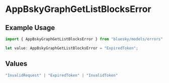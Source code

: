 # AppBskyGraphGetListBlocksError

## Example Usage

```typescript
import { AppBskyGraphGetListBlocksError } from "bluesky/models/errors";

let value: AppBskyGraphGetListBlocksError = "ExpiredToken";
```

## Values

```typescript
"InvalidRequest" | "ExpiredToken" | "InvalidToken"
```